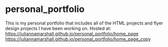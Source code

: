 # personal_portfolio
This is my personal portfolio that includes all of the HTML projects and flyer design projects I have been working on.
Hosted at: https://juliannamarshall.github.io/personal_portfolio/home_page
 https://juliannamarshall.github.io/personal_portfolio/home_page_copy

